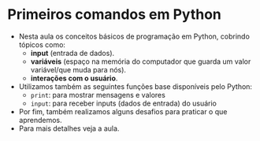 # Primeiros comandos em Python

- Nesta aula os conceitos básicos de programação em Python, cobrindo tópicos como:
    - **input** (entrada de dados).
    - **variáveis** (espaço na memória do computador que guarda um valor variável/que muda para nós).
    - **interações com o usuário**.
- Utilizamos também as seguintes funções base disponíveis pelo Python:
    - `print`: para mostrar mensagens e valores
    - `input`: para receber inputs (dados de entrada) do usuário
- Por fim, também realizamos alguns desafios para praticar o que aprendemos.
- Para mais detalhes veja a aula.
